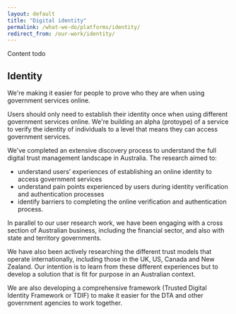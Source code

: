 ```yaml
---
layout: default
title: "Digital identity"
permalink: /what-we-do/platforms/identity/
redirect_from: /our-work/identity/
---
```


Content todo

## Identity

We're making it easier for people to prove who they are when using government services online.

Users should only need to establish their identity once when using different government services online. We're building an alpha (protoype) of a service to verify the identity of individuals to a level that means they can access government services.

We've completed an extensive discovery process to understand the full digital trust management landscape in Australia. The research aimed to:

- understand users’ experiences of establishing an online identity to access government services
- understand pain points experienced by users during identity verification and authentication processes
- identify barriers to completing the online verification and authentication process.

In parallel to our user research work, we have been engaging with a cross section of Australian business, including the financial sector, and also with state and territory governments. 

We have also been actively researching the different trust models that operate internationally, including those in the UK, US, Canada and New Zealand.  Our intention is to learn from these different experiences but to develop a solution that is fit for purpose in an Australian context.

We are also developing a comprehensive framework (Trusted Digital Identity Framework or TDIF) to make it easier for the DTA and other government agencies to work together.
